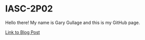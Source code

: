 # IASC-2P02

Hello there! My name is Gary Gullage and this is my GitHub page.

[Link to Blog Post](blog.md)
